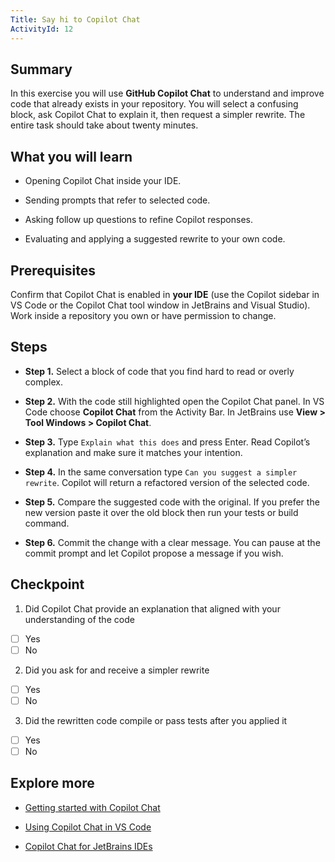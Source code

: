 ```yaml
---
Title: Say hi to Copilot Chat
ActivityId: 12
---
```


## Summary

In this exercise you will use **GitHub Copilot Chat** to understand and improve code that already exists in your repository. You will select a confusing block, ask Copilot Chat to explain it, then request a simpler rewrite. The entire task should take about twenty minutes.

## What you will learn

- Opening Copilot Chat inside your IDE.

- Sending prompts that refer to selected code.

- Asking follow up questions to refine Copilot responses.

- Evaluating and applying a suggested rewrite to your own code.

## Prerequisites

Confirm that Copilot Chat is enabled in **your IDE** (use the Copilot sidebar in VS Code or the Copilot Chat tool window in JetBrains and Visual Studio). Work inside a repository you own or have permission to change.

## Steps

- **Step 1.** Select a block of code that you find hard to read or overly complex.

- **Step 2.** With the code still highlighted open the Copilot Chat panel. In VS Code choose **Copilot Chat** from the Activity Bar. In JetBrains use **View > Tool Windows > Copilot Chat**.

- **Step 3.** Type `Explain what this does` and press Enter. Read Copilot’s explanation and make sure it matches your intention.

- **Step 4.** In the same conversation type `Can you suggest a simpler rewrite`. Copilot will return a refactored version of the selected code.

- **Step 5.** Compare the suggested code with the original. If you prefer the new version paste it over the old block then run your tests or build command.

- **Step 6.** Commit the change with a clear message. You can pause at the commit prompt and let Copilot propose a message if you wish.

## Checkpoint

1. Did Copilot Chat provide an explanation that aligned with your understanding of the code

- [ ] Yes
- [ ] No

2. Did you ask for and receive a simpler rewrite

- [ ] Yes
- [ ] No

3. Did the rewritten code compile or pass tests after you applied it

- [ ] Yes
- [ ] No

## Explore more

- [Getting started with Copilot Chat](https://code.visualstudio.com/docs/copilot/chat/getting-started-chat)

- [Using Copilot Chat in VS Code](https://learn.microsoft.com/en-us/visualstudio/ide/visual-studio-github-copilot-chat?view=vs-2022)

- [Copilot Chat for JetBrains IDEs](https://plugins.jetbrains.com/plugin/17718-github-copilot)
